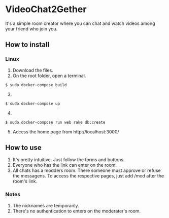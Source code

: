 # VideoChat2Gether

It's a simple room creator where you can chat and watch videos among your friend who join you.

## How to install

### Linux
1. Download the files.
2. On the root folder, open a terminal.
```
$ sudo docker-compose build
```
3.
```
$ sudo docker-compose up
```
4.
```
$ sudo docker-compose run web rake db:create
```
5. Access the home page from http://localhost:3000/

## How to use
1. It's pretty intuitive. Just follow the forms and buttons.
2. Everyone who has the link can enter on the room.
3. All chats has a modders room. There someone must approve or refuse the messagens. To access the respective pages, just add /mod after the room's link.

### Notes
1. The nicknames are temporarily.
2. There's no authentication to enters on the moderater's room.
